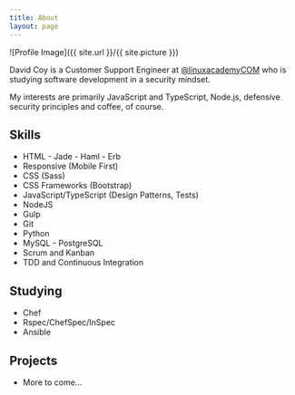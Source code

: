 ```yaml
---
title: About
layout: page
---
```

![Profile Image]({{ site.url }}/{{ site.picture }})

<p>David Coy is a Customer Support Engineer at <a href="https://twitter.com/linuxacademyCOM">@linuxacademyCOM</a> who is studying software development in a security mindset.</p>

<p>My interests are primarily JavaScript and TypeScript, Node.js, defensive security principles and coffee, of course.</p>

<h2>Skills</h2>

<ul class="skill-list">
	<li>HTML - Jade - Haml - Erb</li>
	<li>Responsive (Mobile First)</li>
	<li>CSS (Sass)</li>
	<li>CSS Frameworks (Bootstrap)</li>
	<li>JavaScript/TypeScript (Design Patterns, Tests)</li>
	<li>NodeJS</li>
	<li>Gulp</li>
	<li>Git</li>
	<li>Python</li>
	<li>MySQL - PostgreSQL</li>
	<li>Scrum and Kanban</li>
	<li>TDD and Continuous Integration</li>
</ul>

<h2>Studying</h2>

<ul class="skill-list">
	<li>Chef</li>
	<li>Rspec/ChefSpec/InSpec</li>
	<li>Ansible</li>
</ul>

<h2>Projects</h2>

<ul>
	<li>More to come...</li>
</ul>
